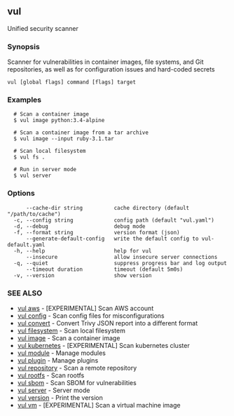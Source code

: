 ## vul

Unified security scanner

### Synopsis

Scanner for vulnerabilities in container images, file systems, and Git repositories, as well as for configuration issues and hard-coded secrets

```
vul [global flags] command [flags] target
```

### Examples

```
  # Scan a container image
  $ vul image python:3.4-alpine

  # Scan a container image from a tar archive
  $ vul image --input ruby-3.1.tar

  # Scan local filesystem
  $ vul fs .

  # Run in server mode
  $ vul server
```

### Options

```
      --cache-dir string          cache directory (default "/path/to/cache")
  -c, --config string             config path (default "vul.yaml")
  -d, --debug                     debug mode
  -f, --format string             version format (json)
      --generate-default-config   write the default config to vul-default.yaml
  -h, --help                      help for vul
      --insecure                  allow insecure server connections
  -q, --quiet                     suppress progress bar and log output
      --timeout duration          timeout (default 5m0s)
  -v, --version                   show version
```

### SEE ALSO

* [vul aws](vul_aws.md)	 - [EXPERIMENTAL] Scan AWS account
* [vul config](vul_config.md)	 - Scan config files for misconfigurations
* [vul convert](vul_convert.md)	 - Convert Trivy JSON report into a different format
* [vul filesystem](vul_filesystem.md)	 - Scan local filesystem
* [vul image](vul_image.md)	 - Scan a container image
* [vul kubernetes](vul_kubernetes.md)	 - [EXPERIMENTAL] Scan kubernetes cluster
* [vul module](vul_module.md)	 - Manage modules
* [vul plugin](vul_plugin.md)	 - Manage plugins
* [vul repository](vul_repository.md)	 - Scan a remote repository
* [vul rootfs](vul_rootfs.md)	 - Scan rootfs
* [vul sbom](vul_sbom.md)	 - Scan SBOM for vulnerabilities
* [vul server](vul_server.md)	 - Server mode
* [vul version](vul_version.md)	 - Print the version
* [vul vm](vul_vm.md)	 - [EXPERIMENTAL] Scan a virtual machine image

